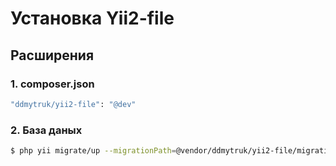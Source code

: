 # Установка Yii2-file

## Расширения

### 1. composer.json

```bash
"ddmytruk/yii2-file": "@dev"
```

### 2. База даных

```bash
$ php yii migrate/up --migrationPath=@vendor/ddmytruk/yii2-file/migrations
```
